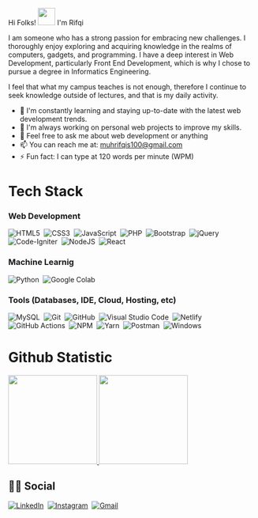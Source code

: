 Hi Folks! <img src="https://c.tenor.com/Wx9IEmZZXSoAAAAj/hi.gif" width="35px" height="35px" /> I'm Rifqi

I am someone who has a strong passion for embracing new challenges. I thoroughly enjoy exploring and acquiring knowledge in the realms of computers, gadgets, and programming. I have a deep interest in Web Development, particularly Front End Development, which is why I chose to pursue a degree in Informatics Engineering.

I feel that what my campus teaches is not enough, therefore I continue to seek knowledge outside of lectures, and that is my daily activity.

- 🌱 I'm constantly learning and staying up-to-date with the latest web development trends.
- 🔭 I'm always working on personal web projects to improve my skills.
- 💬 Feel free to ask me about web development or anything
- 📫 You can reach me at: muhrifqis100@gmail.com
- ⚡ Fun fact: I can type at 120 words per minute (WPM)

# Tech Stack
### Web Development
  ![HTML5](https://img.shields.io/badge/html5-%23E34F26.svg?style=for-the-badge&logo=html5&logoColor=white)&nbsp;
  ![CSS3](https://img.shields.io/badge/css3-%231572B6.svg?style=for-the-badge&logo=css3&logoColor=white)&nbsp;
  ![JavaScript](https://img.shields.io/badge/javascript-%23323330.svg?style=for-the-badge&logo=javascript&logoColor=%23F7DF1E)&nbsp;
  ![PHP](https://img.shields.io/badge/php-%23777BB4.svg?style=for-the-badge&logo=php&logoColor=white)&nbsp;
  ![Bootstrap](https://img.shields.io/badge/bootstrap-%23563D7C.svg?style=for-the-badge&logo=bootstrap&logoColor=white)&nbsp;
  ![jQuery](https://img.shields.io/badge/jquery-%230769AD.svg?style=for-the-badge&logo=jquery&logoColor=white)&nbsp;
  ![Code-Igniter](https://img.shields.io/badge/CodeIgniter-%23EF4223.svg?style=for-the-badge&logo=codeIgniter&logoColor=white)&nbsp;
  ![NodeJS](https://img.shields.io/badge/node.js-6DA55F?style=for-the-badge&logo=node.js&logoColor=white)&nbsp;
  ![React](https://img.shields.io/badge/react-%2320232a.svg?style=for-the-badge&logo=react&logoColor=%2361DAFB)&nbsp;

### Machine Learnig
  ![Python](https://img.shields.io/badge/python-3670A0?style=for-the-badge&logo=python&logoColor=ffdd54)&nbsp;
  ![Google Colab](https://img.shields.io/badge/Google%20Colab-%23FF6F00.svg?style=for-the-badge&logo=Google-Colab&logoColor=white)&nbsp;

### Tools (Databases, IDE, Cloud, Hosting, etc)
  ![MySQL](https://img.shields.io/badge/mysql-%234479a1.svg?logo=mysql&logoColor=white&style=for-the-badge)&nbsp;
  ![Git](https://img.shields.io/badge/git-%23F05033.svg?style=for-the-badge&logo=git&logoColor=white)&nbsp;
  ![GitHub](https://img.shields.io/badge/github-%23121011.svg?style=for-the-badge&logo=github&logoColor=white)&nbsp;
  ![Visual Studio Code](https://img.shields.io/badge/visual%20studio%20code-%230078d7.svg?logo=visual-studio-code&logoColor=white&style=for-the-badge)&nbsp;
  ![Netlify](https://img.shields.io/badge/netlify-%23000000.svg?style=for-the-badge&logo=netlify&logoColor=#00C7B7)&nbsp;
  ![GitHub Actions](https://img.shields.io/badge/github%20actions-%232671E5.svg?style=for-the-badge&logo=githubactions&logoColor=white)&nbsp;
  ![NPM](https://img.shields.io/badge/NPM-%23000000.svg?style=for-the-badge&logo=npm&logoColor=white)&nbsp;
  ![Yarn](https://img.shields.io/badge/yarn-%232C8EBB.svg?style=for-the-badge&logo=yarn&logoColor=white)&nbsp;
  ![Postman](https://img.shields.io/badge/Postman-FF6C37?style=for-the-badge&logo=postman&logoColor=white)&nbsp;
  ![Windows](https://img.shields.io/badge/Windows-0078D6?style=for-the-badge&logo=windows&logoColor=white)&nbsp;

# Github Statistic
<p align="left">
<a href="https://github.com/rifqi142">
  <img height="180em" src="https://github-readme-stats-eight-theta.vercel.app/api?username=rifqi142&show_icons=true&theme=algolia&include_all_commits=true&count_private=true"/>
  <img height="180em" src="https://github-readme-stats-eight-theta.vercel.app/api/top-langs/?username=rifqi142&layout=compact&langs_count=8&theme=algolia"/>
</a>
</p>

## 🙋‍♂️ Social
  [![LinkedIn](https://img.shields.io/badge/linkedin-%230077B5.svg?style=for-the-badge&logo=linkedin&logoColor=white)](https://www.linkedin.com/in/muhrifqis/)&nbsp;
  [![Instagram](https://img.shields.io/badge/reskimulud-%23E4405F.svg?style=for-the-badge&logo=Instagram&logoColor=white)](https://www.instagram.com/rifqi.setiawan18/)&nbsp;
  [![Gmail](https://img.shields.io/badge/Gmail-D14836?style=for-the-badge&logo=gmail&logoColor=white)](mailto:muhrifqis100@gmail.com)&nbsp;

